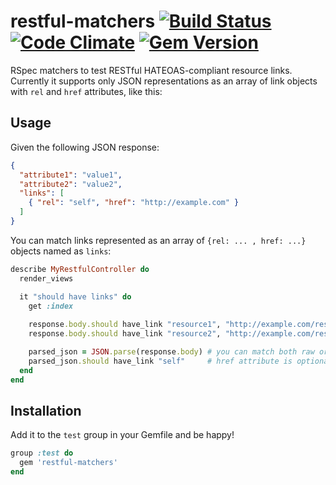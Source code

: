 # restful-matchers [![Build Status](https://travis-ci.org/marcoshack/restful-matchers.png?branch=master)](https://travis-ci.org/marcoshack/restful-matchers) [![Code Climate](https://codeclimate.com/github/marcoshack/restful-matchers.png)](https://codeclimate.com/github/marcoshack/restful-matchers) [![Gem Version](https://badge.fury.io/rb/restful-matchers.png)](http://badge.fury.io/rb/restful-matchers)

RSpec matchers to test RESTful HATEOAS-compliant resource links. Currently it supports only JSON representations as an array of link objects with `rel` and `href` attributes, like this:


## Usage

Given the following JSON response:

```json
{
  "attribute1": "value1",
  "attribute2": "value2",
  "links": [
    { "rel": "self", "href": "http://example.com" }
  ]
}
```

You can match links represented as an array of `{rel: ... , href: ...}` objects named as `links`:

```ruby
describe MyRestfulController do
  render_views

  it "should have links" do
    get :index
    
    response.body.should have_link "resource1", "http://example.com/resource1"
    response.body.should have_link "resource2", "http://example.com/resource1"

    parsed_json = JSON.parse(response.body) # you can match both raw or parsed (hash) JSON
    parsed_json.should have_link "self"     # href attribute is optional
  end
end
```

## Installation

Add it to the `test` group in your Gemfile and be happy!

```ruby
group :test do
  gem 'restful-matchers'
end
```
